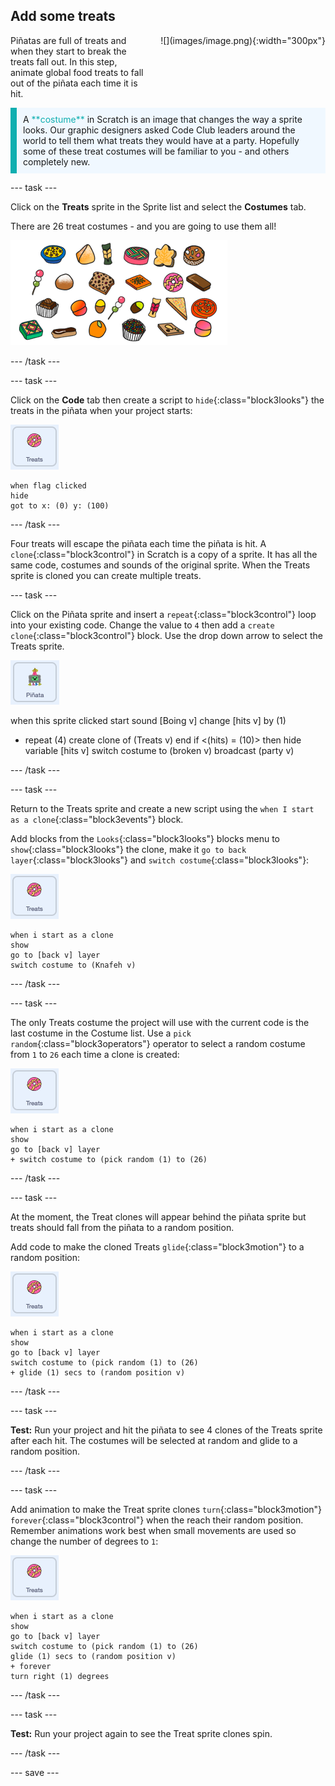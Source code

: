 ## Add some treats

<div style="display: flex; flex-wrap: wrap">
<div style="flex-basis: 200px; flex-grow: 1; margin-right: 15px;">
Piñatas are full of treats and when they start to break the treats fall out. In this step, animate global food treats to fall out of the piñata each time it is hit. 
</div>
<div>
![](images/image.png){:width="300px"}
</div>
</div>

<p style="border-left: solid; border-width:10px; border-color: #0faeb0; background-color: aliceblue; padding: 10px;">
A <span style="color: #0faeb0">**costume**</span> in Scratch is an image that changes the way a sprite looks. Our graphic designers asked Code Club leaders around the world to tell them what treats they would have at a party. Hopefully some of these treat costumes will be familiar to you - and others completely new.      
</p>

--- task ---

Click on the **Treats** sprite in the Sprite list and select the **Costumes** tab. 

There are 26 treat costumes - and you are going to use them all! 

![The specially created treat images shown as a collection of treats.](images/treats.png)

--- /task ---

--- task ---

Click on the **Code** tab then create a script to `hide`{:class="block3looks"} the treats in the piñata when your project starts:

![The Treats sprite icon](images/treats-sprite.png)

```blocks3
when flag clicked
hide
got to x: (0) y: (100)
```

--- /task ---

Four treats will escape the piñata each time the piñata is hit. A `clone`{:class="block3control"} in Scratch is a copy of a sprite. It has all the same code, costumes and sounds of the original sprite. When the Treats sprite is cloned you can create multiple treats.

--- task ---

Click on the Piñata sprite and insert a `repeat`{:class="block3control"} loop into your existing code. Change the value to `4` then add a `create clone`{:class="block3control"} block. Use the drop down arrow to select the Treats sprite.

![The Pinata sprite icon](images/pinata-sprite.png)

when this sprite clicked
start sound [Boing v]
change [hits v] by (1)
+ repeat (4)
create clone of (Treats v)
end
if <(hits) = (10)> then
hide variable [hits v]
switch costume to (broken v)
broadcast (party v)

--- /task ---

--- task ---

Return to the Treats sprite and create a new script using the `when I start as a clone`{:class="block3events"} block. 

Add blocks from the `Looks`{:class="block3looks"} blocks menu to `show`{:class="block3looks"} the clone, make it `go to back layer`{:class="block3looks"} and `switch costume`{:class="block3looks"}:

![The Treats sprite icon](images/treats-sprite.png)

```blocks3
when i start as a clone
show
go to [back v] layer
switch costume to (Knafeh v)
```

--- /task ---

--- task ---

The only Treats costume the project will use with the current code is the last costume in the Costume list. Use a `pick random`{:class="block3operators"} operator to select a random costume from `1` to `26` each time a clone is created:

![The Treats sprite icon](images/treats-sprite.png)

```blocks3
when i start as a clone
show
go to [back v] layer
+ switch costume to (pick random (1) to (26)
```

--- /task ---

--- task ---

At the moment, the Treat clones will appear behind the piñata sprite but treats should fall from the piñata to a random position. 

Add code to make the cloned Treats `glide`{:class="block3motion"} to a random position:

![The Treats sprite icon](images/treats-sprite.png)

```blocks3
when i start as a clone
show
go to [back v] layer
switch costume to (pick random (1) to (26)
+ glide (1) secs to (random position v) 
```

--- /task ---

--- task ---

**Test:** Run your project and hit the piñata to see 4 clones of the Treats sprite after each hit. The costumes will be selected at random and glide to a random position.

--- /task ---

--- task ---

Add animation to make the Treat sprite clones `turn`{:class="block3motion"} `forever`{:class="block3control"} when the reach their random position. Remember animations work best when small movements are used so change the number of degrees to `1`:

![The Treats sprite icon](images/treats-sprite.png)

```blocks3
when i start as a clone
show
go to [back v] layer
switch costume to (pick random (1) to (26)
glide (1) secs to (random position v) 
+ forever
turn right (1) degrees
```

--- /task ---

--- task ---

**Test:** Run your project again to see the Treat sprite clones spin.

--- /task ---

--- save ---